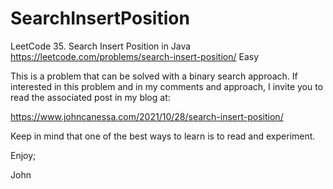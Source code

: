 # SearchInsertPosition
LeetCode 35. Search Insert Position in Java
https://leetcode.com/problems/search-insert-position/
Easy

This is a problem that can be solved with a binary search approach.
If interested in this problem and in my comments and approach, I 
invite you to read the associated post in my blog at:

https://www.johncanessa.com/2021/10/28/search-insert-position/

Keep in mind that one of the best ways to learn is to read and experiment.

Enjoy;

John
